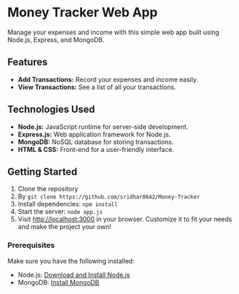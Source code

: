 # Money Tracker Web App
Manage your expenses and income with this simple web app built using Node.js, Express, and MongoDB.
## Features
- **Add Transactions:** Record your expenses and income easily.
- **View Transactions:** See a list of all your transactions.
## Technologies Used
- **Node.js:** JavaScript runtime for server-side development.
- **Express.js:** Web application framework for Node.js.
- **MongoDB:** NoSQL database for storing transactions.
- **HTML & CSS:** Front-end for a user-friendly interface.
## Getting Started
1. Clone the repository
2. By `git clone https://github.com/sridhar8642/Money-Tracker`
3. Install dependencies: `npm install`
4. Start the server: `node app.js`
5. Visit [http://localhost:3000](http://localhost:3000) in your browser.
Customize it to fit your needs and make the project your own!
### Prerequisites
Make sure you have the following installed:
- Node.js: [Download and Install Node.js](https://nodejs.org/)
- MongoDB: [Install MongoDB](https://docs.mongodb.com/manual/installation/)
